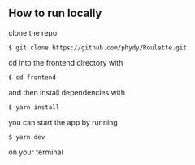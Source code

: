 ## How to run locally

clone the repo

```
$ git clone https://github.com/phydy/Roulette.git
```

cd into the frontend directory with

```
$ cd frontend
```

and then install dependencies with

```
$ yarn install
```

you can start the app by running

```
$ yarn dev
```

on your terminal
